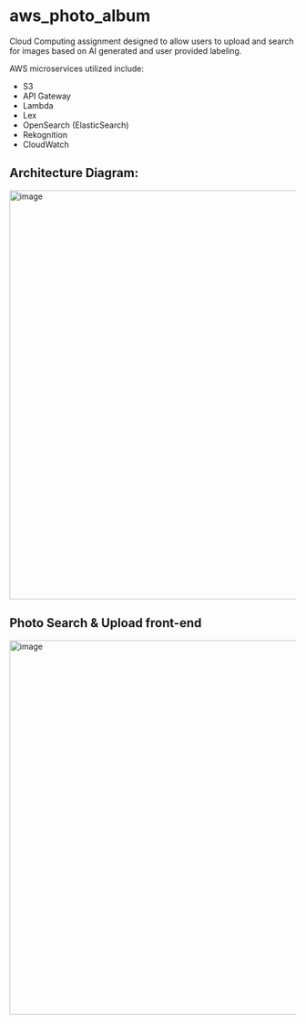 # aws_photo_album

Cloud Computing assignment designed to allow users to upload and search for images based on AI generated and user provided labeling.

AWS microservices utilized include:
- S3
- API Gateway
- Lambda
- Lex
- OpenSearch (ElasticSearch)
- Rekognition
- CloudWatch

## Architecture Diagram:
<img width="717" alt="image" src="https://user-images.githubusercontent.com/34758484/163040203-c8ea0850-2cdd-4a37-b29c-cbe0e4de96b1.png">

## Photo Search & Upload front-end
<img width="656" alt="image" src="https://user-images.githubusercontent.com/34758484/163040307-b588bd76-8b02-47a7-bfff-5a9adba01a80.png">
